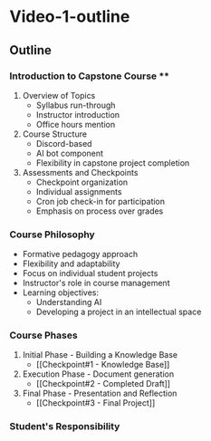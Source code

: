 # Video-1-outline
## Outline

### Introduction to Capstone Course **
  1. Overview of Topics
      - Syllabus run-through
      - Instructor introduction
      - Office hours mention
  1. Course Structure
      - Discord-based
      - AI bot component
      - Flexibility in capstone project completion
  1. Assessments and Checkpoints
      - Checkpoint organization
      - Individual assignments
      - Cron job check-in for participation
      - Emphasis on process over grades
  
### **Course Philosophy**
  - Formative pedagogy approach
  - Flexibility and adaptability
  - Focus on individual student projects
  - Instructor's role in course management
  - Learning objectives:
    - Understanding AI
    - Developing a project in an intellectual space

### **Course Phases**
1. Initial Phase - Building a Knowledge Base
    - [[Checkpoint#1 - Knowledge Base]]
1. Execution Phase - Document generation
    - [[Checkpoint#2 - Completed Draft]]
1. Final Phase - Presentation and Reflection
    - [[Checkpoint#3 - Final Project]]

### **Student's Responsibility**
